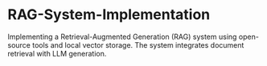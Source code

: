 # RAG-System-Implementation
Implementing a Retrieval-Augmented Generation (RAG) system using open-source tools and local vector storage. The system integrates document retrieval with LLM generation.
